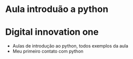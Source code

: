 # Aula introduão a python

# Digital innovation one

- Aulas de introdução ao python, todos exemplos da aula
- Meu primeiro contato com python
